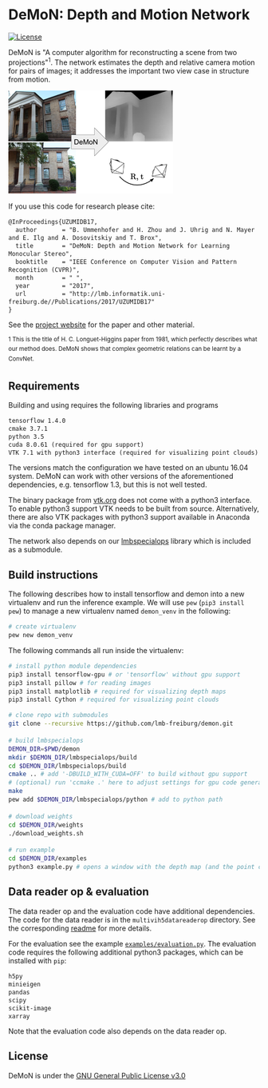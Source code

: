# DeMoN: Depth and Motion Network

[![License](https://img.shields.io/badge/license-GPLv3-blue.svg)](LICENSE)

DeMoN is "A computer algorithm for reconstructing a scene from two projections"<sup>1</sup>.
The network estimates the depth and relative camera motion for pairs of images; it addresses the important two view case in structure from motion.

![Teaser](teaser.png)

If you use this code for research please cite:
   
    @InProceedings{UZUMIDB17,
      author       = "B. Ummenhofer and H. Zhou and J. Uhrig and N. Mayer and E. Ilg and A. Dosovitskiy and T. Brox",
      title        = "DeMoN: Depth and Motion Network for Learning Monocular Stereo",
      booktitle    = "IEEE Conference on Computer Vision and Pattern Recognition (CVPR)",
      month        = " ",
      year         = "2017",
      url          = "http://lmb.informatik.uni-freiburg.de//Publications/2017/UZUMIDB17"
    }

See the [project website](https://lmb.informatik.uni-freiburg.de/people/ummenhof/depthmotionnet) for the paper and other material.

<sup>1 This is the title of H. C. Longuet-Higgins paper from 1981, which perfectly describes what our method does. DeMoN shows that complex geometric relations can be learnt by a ConvNet.</sup>

## Requirements

Building and using requires the following libraries and programs

    tensorflow 1.4.0
    cmake 3.7.1
    python 3.5
    cuda 8.0.61 (required for gpu support)
    VTK 7.1 with python3 interface (required for visualizing point clouds)

The versions match the configuration we have tested on an ubuntu 16.04 system.
DeMoN can work with other versions of the aforementioned dependencies, e.g. tensorflow 1.3, but this is not well tested.

The binary package from [vtk.org](http://www.vtk.org) does not come with a python3 interface.
To enable python3 support VTK needs to be built from source.
Alternatively, there are also VTK packages with python3 support available in Anaconda via the conda package manager.

The network also depends on our [lmbspecialops](https://github.com/lmb-freiburg/lmbspecialops) library which is included as a submodule.



## Build instructions

The following describes how to install tensorflow and demon into a new virtualenv and run the inference example.
We will use ```pew``` (```pip3 install pew```) to manage a new virtualenv named ```demon_venv``` in the following:

```bash
# create virtualenv
pew new demon_venv
```

The following commands all run inside the virtualenv:

```bash
# install python module dependencies
pip3 install tensorflow-gpu # or 'tensorflow' without gpu support
pip3 install pillow # for reading images
pip3 install matplotlib # required for visualizing depth maps
pip3 install Cython # required for visualizing point clouds
```

```bash
# clone repo with submodules
git clone --recursive https://github.com/lmb-freiburg/demon.git

# build lmbspecialops
DEMON_DIR=$PWD/demon
mkdir $DEMON_DIR/lmbspecialops/build
cd $DEMON_DIR/lmbspecialops/build
cmake .. # add '-DBUILD_WITH_CUDA=OFF' to build without gpu support
# (optional) run 'ccmake .' here to adjust settings for gpu code generation
make
pew add $DEMON_DIR/lmbspecialops/python # add to python path

# download weights
cd $DEMON_DIR/weights
./download_weights.sh

# run example
cd $DEMON_DIR/examples
python3 example.py # opens a window with the depth map (and the point cloud if vtk is available)
```

## Data reader op & evaluation

The data reader op and the evaluation code have additional dependencies.
The code for the data reader is in the ```multivih5datareaderop``` directory. 
See the corresponding [readme](multivih5datareaderop/README.md) for more details.

For the evaluation see the example [```examples/evaluation.py```](examples/evaluation.py).
The evaluation code requires the following additional python3 packages, which can be installed with ```pip```:

```
h5py
minieigen
pandas
scipy
scikit-image
xarray
```
Note that the evaluation code also depends on the data reader op.



## License

DeMoN is under the [GNU General Public License v3.0](LICENSE.txt)

